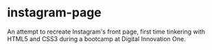 # instagram-page
An attempt to recreate Instagram's front page, first time tinkering with HTML5 and CSS3 during a bootcamp at Digital Innovation One.

